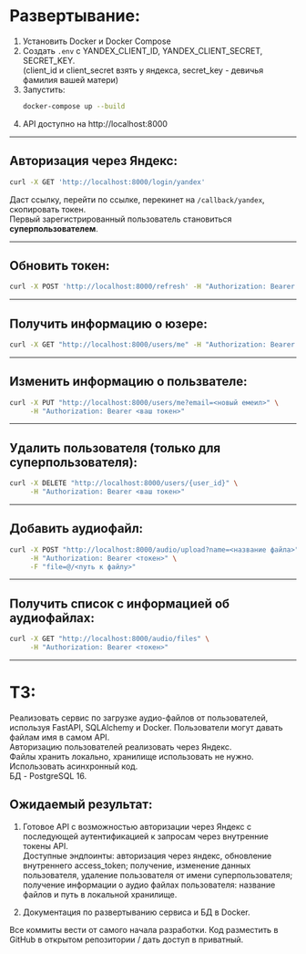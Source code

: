 # Развертывание:

1. Установить Docker и Docker Compose  
2. Создать `.env` с YANDEX_CLIENT_ID, YANDEX_CLIENT_SECRET, SECRET_KEY.  
   (client_id и client_secret взять у яндекса, secret_key - девичья фамилия вашей матери)  
3. Запустить:  
   ```bash
   docker-compose up --build
   ```
4. API доступно на http://localhost:8000

---

## Авторизация через Яндекс:

```bash
curl -X GET 'http://localhost:8000/login/yandex'
```

Даст ссылку, перейти по ссылке, перекинет на `/callback/yandex`, скопировать токен.  
Первый зарегистрированный пользователь становиться **суперпользователем**.

---

## Обновить токен:

```bash
curl -X POST 'http://localhost:8000/refresh' -H "Authorization: Bearer <ваш токен>"
```

---

## Получить информацию о юзере:

```bash
curl -X GET "http://localhost:8000/users/me" -H "Authorization: Bearer <ваш токен>"
```

---

## Изменить информацию о пользвателе:

```bash
curl -X PUT "http://localhost:8000/users/me?email=<новый емеил>" \
     -H "Authorization: Bearer <ваш токен>"
```

---

## Удалить пользователя (только для суперпользователя):

```bash
curl -X DELETE "http://localhost:8000/users/{user_id}" \
     -H "Authorization: Bearer <ваш токен>"
```

---

## Добавить аудиофайл:

```bash
curl -X POST "http://localhost:8000/audio/upload?name=<название файла>" \
     -H "Authorization: Bearer <токен>" \
     -F "file=@/<путь к файлу>"
```

---

## Получить список с информацией об аудиофайлах:

```bash
curl -X GET "http://localhost:8000/audio/files" \
     -H "Authorization: Bearer <токен>"
```

---

# ТЗ:

Реализовать сервис по загрузке аудио-файлов от пользователей, используя FastAPI, SQLAlchemy и Docker. Пользователи могут давать файлам имя в самом API.  
Авторизацию пользователей реализовать через Яндекс.  
Файлы хранить локально, хранилище использовать не нужно.  
Использовать асинхронный код.  
БД - PostgreSQL 16.


## Ожидаемый результат:

1. Готовое API с возможностью авторизации через Яндекс с последующей аутентификацией к запросам через внутренние токены API.  
   Доступные эндпоинты: авторизация через яндекс, обновление внутреннего access_token; получение, изменение данных пользователя, удаление пользователя от имени суперпользователя; получение информации о аудио файлах пользователя: название файлов и путь в локальной хранилище.

2. Документация по развертыванию сервиса и БД в Docker.

Все коммиты вести от самого начала разработки. Код разместить в GitHub в открытом репозитории / дать доступ в приватный.